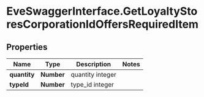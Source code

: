 # EveSwaggerInterface.GetLoyaltyStoresCorporationIdOffersRequiredItem

## Properties
Name | Type | Description | Notes
------------ | ------------- | ------------- | -------------
**quantity** | **Number** | quantity integer | 
**typeId** | **Number** | type_id integer | 



